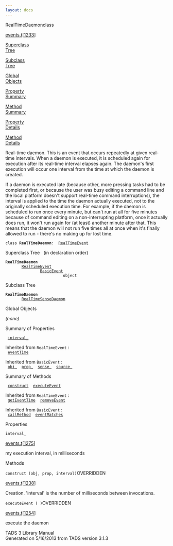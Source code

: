 ```yaml
---
layout: docs
---
```

<span class="title">RealTimeDaemon</span><span class="type">class</span>

[events.t](../file/events.t.html)\[[1233](../source/events.t.html#1233)\]

[Superclass  
Tree](#_SuperClassTree_)

[Subclass  
Tree](#_SubClassTree_)

[Global  
Objects](#_ObjectSummary_)

[Property  
Summary](#_PropSummary_)

[Method  
Summary](#_MethodSummary_)

[Property  
Details](#_Properties_)

[Method  
Details](#_Methods_)

<div class="fdesc">

Real-time daemon. This is an event that occurs repeatedly at given
real-time intervals. When a daemon is executed, it is scheduled again
for execution after its real-time interval elapses again. The daemon's
first execution will occur one interval from the time at which the
daemon is created.

If a daemon is executed late (because other, more pressing tasks had to
be completed first, or because the user was busy editing a command line
and the local platform doesn't support real-time command interruptions),
the interval is applied to the time the daemon actually executed, not to
the originally scheduled execution time. For example, if the daemon is
scheduled to run once every minute, but can't run at all for five
minutes because of command editing on a non-interrupting platform, once
it actually does run, it won't run again for (at least) another minute
after that. This means that the daemon will not run five times all at
once when it's finally allowed to run - there's no making up for lost
time.

`class `**`RealTimeDaemon`**` :   `[`RealTimeEvent`](../object/RealTimeEvent.html)

</div>

<span id="_SuperClassTree_"></span>

<div class="mjhd">

<span class="hdln">Superclass Tree</span>   (in declaration order)

</div>

**`RealTimeDaemon`**  
`         `[`RealTimeEvent`](../object/RealTimeEvent.html)  
`                 `[`BasicEvent`](../object/BasicEvent.html)  
`                         object`  
<span id="_SubClassTree_"></span>

<div class="mjhd">

<span class="hdln">Subclass Tree</span>  

</div>

**`RealTimeDaemon`**  
`         `[`RealTimeSenseDaemon`](../object/RealTimeSenseDaemon.html)  
<span id="_ObjectSummary_"></span>

<div class="mjhd">

<span class="hdln">Global Objects</span>  

</div>

*(none)* <span id="_PropSummary_"></span>

<div class="mjhd">

<span class="hdln">Summary of Properties</span>  

</div>

` `[`interval_`](#interval_)`  `

Inherited from `RealTimeEvent` :  
` `[`eventTime`](../object/RealTimeEvent.html#eventTime)`  `

Inherited from `BasicEvent` :  
` `[`obj_`](../object/BasicEvent.html#obj_)`  `[`prop_`](../object/BasicEvent.html#prop_)`  `[`sense_`](../object/BasicEvent.html#sense_)`  `[`source_`](../object/BasicEvent.html#source_)`  `

<span id="_MethodSummary_"></span>

<div class="mjhd">

<span class="hdln">Summary of Methods</span>  

</div>

` `[`construct`](#construct)`  `[`executeEvent`](#executeEvent)`  `

Inherited from `RealTimeEvent` :  
` `[`getEventTime`](../object/RealTimeEvent.html#getEventTime)`  `[`removeEvent`](../object/RealTimeEvent.html#removeEvent)`  `

Inherited from `BasicEvent` :  
` `[`callMethod`](../object/BasicEvent.html#callMethod)`  `[`eventMatches`](../object/BasicEvent.html#eventMatches)`  `

<span id="_Properties_"></span>

<div class="mjhd">

<span class="hdln">Properties</span>  

</div>

<span id="interval_"></span>

`interval_`

[events.t](../file/events.t.html)\[[1275](../source/events.t.html#1275)\]

<div class="desc">

my execution interval, in milliseconds

</div>

<span id="_Methods_"></span>

<div class="mjhd">

<span class="hdln">Methods</span>  

</div>

<span id="construct"></span>

`construct (obj, prop, interval)`<span class="rem">OVERRIDDEN</span>

[events.t](../file/events.t.html)\[[1238](../source/events.t.html#1238)\]

<div class="desc">

Creation. 'interval' is the number of milliseconds between invocations.

</div>

<span id="executeEvent"></span>

`executeEvent ( )`<span class="rem">OVERRIDDEN</span>

[events.t](../file/events.t.html)\[[1254](../source/events.t.html#1254)\]

<div class="desc">

execute the daemon

</div>

<div class="ftr">

TADS 3 Library Manual  
Generated on 5/16/2013 from TADS version 3.1.3

</div>
